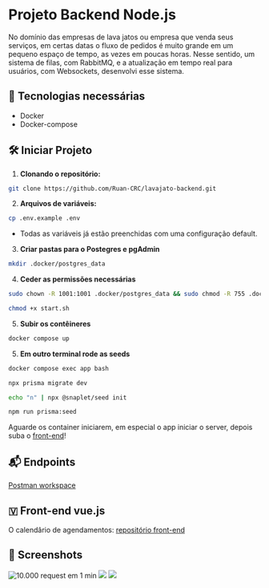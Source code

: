 # Projeto Backend Node.js

No domínio das empresas de lava jatos ou empresa que venda seus serviços, em certas datas o fluxo de pedidos é muito grande em um pequeno espaço de tempo, as vezes em poucas horas. Nesse sentido, um sistema de filas, com RabbitMQ, e a atualização em tempo real para usuários, com Websockets, desenvolvi esse sistema.

## 🚀 Tecnologias necessárias

- Docker
- Docker-compose

## 🛠️ Iniciar Projeto

1.  **Clonando o repositório:**

```bash
git clone https://github.com/Ruan-CRC/lavajato-backend.git
```

2.  **Arquivos de variáveis:**

```bash
cp .env.example .env
```

- Todas as variáveis já estão preenchidas com uma configuração default.

3.  **Criar pastas para o Postegres e pgAdmin**

```bash
mkdir .docker/postgres_data
```

4.  **Ceder as permissões necessárias**

```bash
sudo chown -R 1001:1001 .docker/postgres_data && sudo chmod -R 755 .docker/postgres_data
```

```bash
chmod +x start.sh
```

5.  **Subir os contêineres**

```bash
docker compose up
```

5.  **Em outro terminal rode as seeds**

```bash
docker compose exec app bash
```

```bash
npx prisma migrate dev
```

```bash
echo "n" | npx @snaplet/seed init
```

```bash
npm run prisma:seed
```

Aguarde os container iniciarem, em especial o app iniciar o server, depois suba o [front-end](https://github.com/Ruan-CRC/lavajato-frontEnd.git)!

## 📬 Endpoints

[Postman workspace](https://www.postman.com/rcrc00/workspace/lavajato-pb/collection/31135629-22f63187-f8e8-47f9-8c33-1c32dc590515?action=share&creator=31135629)

## 🇻 Front-end vue.js

O calendârio de agendamentos: [repositório front-end](https://github.com/Ruan-CRC/lavajato-frontEnd.git)

## 📸 Screenshots

<img src="https://media.licdn.com/dms/image/v2/D4D22AQGJjca5ilC6Ug/feedshare-shrink_1280/feedshare-shrink_1280/0/1724435640594?e=1727308800&v=beta&t=QdJbW9-WTHd9VjNs3IrIZS9nI-cpoowthlVvQKr4Lp4" alt="10.000 request em 1 min">

<img src="https://media.licdn.com/dms/image/v2/D4D22AQGoMgQIELu6mw/feedshare-shrink_1280/feedshare-shrink_1280/0/1724435640708?e=1727308800&v=beta&t=zb4lrsfkdrvVQNh8-MzUm33VwEA2irvswT35i1-P_8w">

<img src="https://media.licdn.com/dms/image/v2/D4D22AQGfdWohrBgH_g/feedshare-shrink_800/feedshare-shrink_800/0/1723837765730?e=1727913600&v=beta&t=Kt78t5WP34CY81Ub1fqeDc_8dCuckZIr_PAzFVbWxQo">
